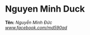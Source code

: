 <!DOCTYPE html>
<html lang="en">
    <head>
        <meta charset="UTF-8">
        <title> Wed ca nhan cua DUck </title>
    </head>
<body>
    <h1> Nguyen Minh Duck </h1>
    <div class="Information">
        <b> Tên:</b> <i> Nguyễn Minh Đức </i>
    </div>
    <div   class="Link Fb "> 
        <i> <a href="www.facebook.com/md590ad"> www.facebook.com/md590ad</a></i>
    </div>
    </body>
</html>
